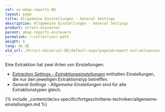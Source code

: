 ```yaml
---
ref: xu-abap-reports-06
layout: page
title: Allgemeine Einstellungen - General Settings
description: Allgemeine Einstellungen - General Settings
product: xtract-universal
parent: abap-reports-ansteuern
permalink: /:collection/:path
weight: 6
lang: de_DE
old_url: /Xtract-Universal-DE/default.aspx?pageid=report-extraktionseinstellungen
---
```

Eine Extraktion hat zwei Arten von Einstellungen:
- [*Extraction Settings - Extraktionseinstellungen*](./report-extraktionseinstellungen) enthalten Einstellungen, die nur den jeweiligen Extraktionstyp betreffen.
- *General Settings - Allgemeine Einstellungen* sind für alle Extraktionstypen gleich. 


{% include _content/de/xu-specific/fortgeschrittene-techniken/allgemeine-einstellungen.md  %}
